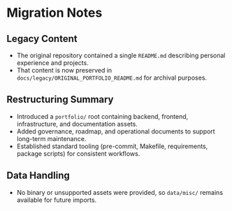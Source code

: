 # Migration Notes

## Legacy Content
- The original repository contained a single `README.md` describing personal experience and projects.
- That content is now preserved in `docs/legacy/ORIGINAL_PORTFOLIO_README.md` for archival purposes.

## Restructuring Summary
- Introduced a `portfolio/` root containing backend, frontend, infrastructure, and documentation assets.
- Added governance, roadmap, and operational documents to support long-term maintenance.
- Established standard tooling (pre-commit, Makefile, requirements, package scripts) for consistent workflows.

## Data Handling
- No binary or unsupported assets were provided, so `data/misc/` remains available for future imports.
